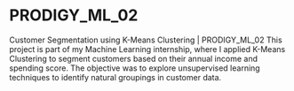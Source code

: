 # PRODIGY_ML_02
Customer Segmentation using K-Means Clustering | PRODIGY_ML_02  This project is part of my Machine Learning internship, where I applied K-Means Clustering to segment customers based on their annual income and spending score. The objective was to explore unsupervised learning techniques to identify natural groupings in customer data.
